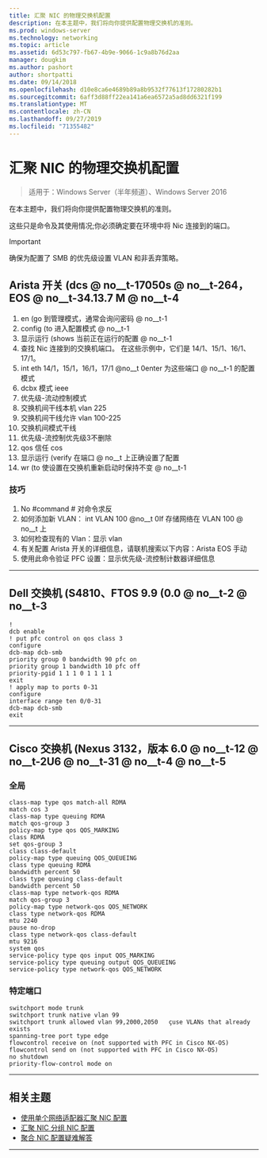 ```yaml
---
title: 汇聚 NIC 的物理交换机配置
description: 在本主题中，我们将向你提供配置物理交换机的准则。
ms.prod: windows-server
ms.technology: networking
ms.topic: article
ms.assetid: 6d53c797-fb67-4b9e-9066-1c9a8b76d2aa
manager: dougkim
ms.author: pashort
author: shortpatti
ms.date: 09/14/2018
ms.openlocfilehash: d10e8ca6e4689b89a8b9532f77613f17280282b1
ms.sourcegitcommit: 6aff3d88ff22ea141a6ea6572a5ad8dd6321f199
ms.translationtype: MT
ms.contentlocale: zh-CN
ms.lasthandoff: 09/27/2019
ms.locfileid: "71355482"
---
```

# <a name="physical-switch-configuration-for-converged-nic"></a>汇聚 NIC 的物理交换机配置

>适用于：Windows Server（半年频道）、Windows Server 2016

在本主题中，我们将向你提供配置物理交换机的准则。 


这些只是命令及其使用情况;你必须确定要在环境中将 Nic 连接到的端口。 

>[!IMPORTANT]
>确保为配置了 SMB 的优先级设置 VLAN 和非丢弃策略。

## <a name="arista-switch-dcs-7050s-64-eos-4137m"></a>Arista 开关 \(dcs @ no__t-17050s @ no__t-264，EOS @ no__t-34.13.7 M @ no__t-4

1.  en \(go 到管理模式，通常会询问密码 @ no__t-1
2.  config \(to 进入配置模式 @ no__t-1
3.  显示运行 \(shows 当前正在运行的配置 @ no__t-1
4.  查找 Nic 连接到的交换机端口。 在这些示例中，它们是 14/1、15/1、16/1、17/1。
5.  int eth 14/1，15/1，16/1，17/1 @no__t 0enter 为这些端口 @ no__t-1 的配置模式
6.  dcbx 模式 ieee
7.  优先级-流动控制模式
8.  交换机间干线本机 vlan 225
9.  交换机间干线允许 vlan 100-225
10. 交换机间模式干线
11. 优先级-流控制优先级3不删除
12. qos 信任 cos
13. 显示运行 \(verify 在端口 @ no__t 上正确设置了配置
14. wr \(to 使设置在交换机重新启动时保持不变 @ no__t-1

### <a name="tips"></a>技巧
1.  No #command # 对命令求反
2.  如何添加新 VLAN： int VLAN 100 @no__t 0If 存储网络在 VLAN 100 @ no__t 上
3.  如何检查现有的 Vlan：显示 vlan
4.  有关配置 Arista 开关的详细信息，请联机搜索以下内容：Arista EOS 手动
5.  使用此命令验证 PFC 设置：显示优先级-流控制计数器详细信息

--- 

## <a name="dell-switch-s4810-ftos-99-00"></a>Dell 交换机 \(S4810、FTOS 9.9 \(0.0 @ no__t-2 @ no__t-3

    
    !
    dcb enable
    ! put pfc control on qos class 3
    configure
    dcb-map dcb-smb
    priority group 0 bandwidth 90 pfc on
    priority group 1 bandwidth 10 pfc off
    priority-pgid 1 1 1 0 1 1 1 1
    exit
    ! apply map to ports 0-31
    configure
    interface range ten 0/0-31
    dcb-map dcb-smb
    exit
    
--- 

## <a name="cisco-switch-nexus-3132-version-602u61"></a>Cisco 交换机 \(Nexus 3132，版本 6.0 @ no__t-12 @ no__t-2U6 @ no__t-31 @ no__t-4 @ no__t-5

### <a name="global"></a>全局
    
    class-map type qos match-all RDMA
    match cos 3
    class-map type queuing RDMA
    match qos-group 3
    policy-map type qos QOS_MARKING
    class RDMA
    set qos-group 3
    class class-default
    policy-map type queuing QOS_QUEUEING
    class type queuing RDMA
    bandwidth percent 50
    class type queuing class-default
    bandwidth percent 50
    class-map type network-qos RDMA
    match qos-group 3
    policy-map type network-qos QOS_NETWORK
    class type network-qos RDMA
    mtu 2240
    pause no-drop
    class type network-qos class-default
    mtu 9216
    system qos
    service-policy type qos input QOS_MARKING
    service-policy type queuing output QOS_QUEUEING
    service-policy type network-qos QOS_NETWORK
    

### <a name="port-specific"></a>特定端口

    
    switchport mode trunk
    switchport trunk native vlan 99
    switchport trunk allowed vlan 99,2000,2050   çuse VLANs that already exists
    spanning-tree port type edge
    flowcontrol receive on (not supported with PFC in Cisco NX-OS)
    flowcontrol send on (not supported with PFC in Cisco NX-OS)
    no shutdown
    priority-flow-control mode on
    
--- 

## <a name="related-topics"></a>相关主题

- [使用单个网络适配器汇聚 NIC 配置](cnic-single.md)
- [汇聚 NIC 分组 NIC 配置](cnic-datacenter.md)
- [聚合 NIC 配置疑难解答](cnic-app-troubleshoot.md)

--- 